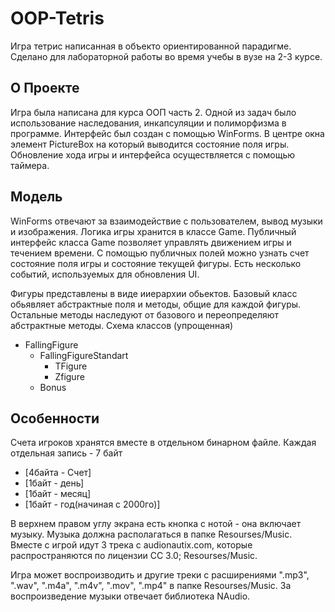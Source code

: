 # OOP-Tetris
Игра тетрис написанная в объекто ориентированной парадигме. Сделано для лабораторной работы во время учебы в вузе на 2-3 курсе. 

## О Проекте
Игра была написана для курса ООП часть 2. Одной из задач было использование наследования, инкапсуляции и полиморфизма в программе.
Интерфейс был создан с помощью WinForms. В центре окна элемент PictureBox на который выводится состояние поля игры. 
Обновление хода игры и интерфейса осуществляется с помощью таймера. 

## Модель 
WinForms отвечают за взаимодействие с пользователем, вывод музыки и изображения. Логика игры хранится в классе Game. 
Публичный интерфейс класса Game позволяет управлять движением игры и течением времени. С помощью публичных полей можно узнать счет 
состояние поля игры и состояние текущей фигуры. Есть несколько событий, используемых для обновления UI.

Фигуры представлены в виде ииерархии обьектов. Базовый класс обьявляет абстрактные поля и методы, общие для каждой фигуры. 
Остальные методы наследуют от базового и переопределяют абстрактные методы. Схема классов (упрощенная)
  * FallingFigure
    * FallingFigureStandart
      * TFigure
      * Zfigure
    * Bonus

## Особенности
Счета игроков хранятся вместе в отдельном бинарном файле. Каждая отдельная запись - 7 байт
  * [4байта - Счет]
  * [1байт - день]
  * [1байт - месяц]
  * [1байт - год(начиная с 2000го)]

В верхнем правом углу экрана есть кнопка с нотой - она включает музыку. Музыка должна располагаться в папке Resourses/Musiс. 
Вместе с игрой идут 3 трека с audionautix.com, которые распространяются по лицензии СC 3.0;
Resourses/Music.

Игра может воспроизводить и другие треки с расширениями ".mp3", ".wav", ".m4a", ".m4v", ".mov", ".mp4" в папке Resourses/Music. 
За воспроизведение музыки отвечает библиотека NAudio.
